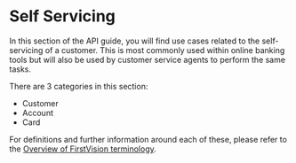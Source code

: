 Self Servicing
==============

In this section of the API guide, you will find use cases related to the self-servicing of a customer. This is most commonly used within online banking tools but will also be used by customer service agents to perform the same tasks.

There are 3 categories in this section:

- Customer
- Account
- Card

For definitions and further information around each of these, please refer to the [Overview of FirstVision terminology](./?path=docs/getting-started/OverviewOfFirstVisionTerminology.md).
